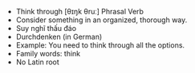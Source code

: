 - Think through	[θɪŋk θruː]	Phrasal Verb
- Consider something in an organized, thorough way.
- Suy nghĩ thấu đáo
- Durchdenken (in German)
- Example: You need to think through all the options.
- Family words: think
- No Latin root